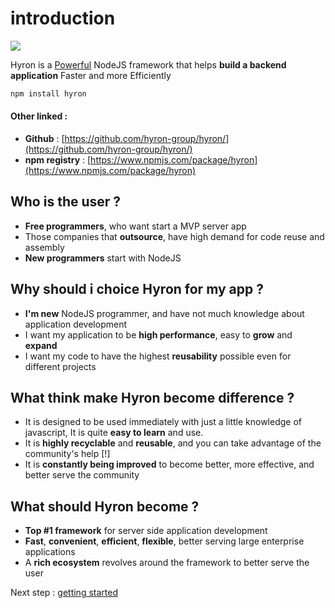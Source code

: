 # introduction

![](https://i.imgur.com/mAjPWAu.png)

Hyron is a [Powerful](benchmark.md) NodeJS framework that helps **build a backend application** Faster and more Efficiently

```bash
npm install hyron
```

#### Other linked :

* **Github** : [https://github.com/hyron-group/hyron/](https://github.com/hyron-group/hyron/)
* **npm registry** : [https://www.npmjs.com/package/hyron](https://www.npmjs.com/package/hyron)

## Who is the user ?

* **Free programmers**, who want start a MVP server app
* Those companies that **outsource**, have high demand for code reuse and assembly
* **New programmers** start with NodeJS

## Why should i choice Hyron for my app ?

* **I'm new** NodeJS programmer, and have not much knowledge about application development
* I want my application to be **high performance**, easy to **grow** and **expand**
* I want my code to have the highest **reusability** possible even for different projects

## What think make Hyron become difference ?

* It is designed to be used immediately with just a little knowledge of javascript, It is quite **easy to learn** and use.
* It is **highly recyclable** and **reusable**, and you can take advantage of the community's help \[!\]
* It is **constantly being improved** to become better, more effective, and better serve the community

## What should Hyron become ?

* **Top \#1 framework** for server side application development
* **Fast**, **convenient**, **efficient**, **flexible**, better serving large enterprise applications
* A **rich ecosystem** revolves around the framework to better serve the user

Next step : [getting started](geting-started.md)


